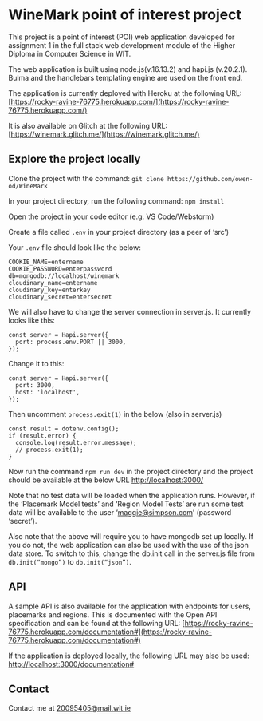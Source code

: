 # WineMark point of interest project 
This project is a point of interest (POI) web application developed for assignment 1 in the full stack web development module of the Higher Diploma in Computer Science in WIT. 

The web application is built using node.js(v.16.13.2) and hapi.js (v.20.2.1). Bulma and the handlebars templating engine are used on the front end. 

The application is currently deployed with Heroku at the following URL: [https://rocky-ravine-76775.herokuapp.com/](https://rocky-ravine-76775.herokuapp.com/)

It is also available on Glitch at the following URL: [https://winemark.glitch.me/](https://winemark.glitch.me/) 

## Explore the project locally
Clone the project with the command: `git clone https://github.com/owen-od/WineMark`

In your project directory, run the following command: `npm install`

Open the project in your code editor (e.g. VS Code/Webstorm)

Create a file called `.env` in your project directory (as a peer of ‘src’)

Your `.env` file should look like the below:

```
COOKIE_NAME=entername
COOKIE_PASSWORD=enterpassword
db=mongodb://localhost/winemark
cloudinary_name=entername
cloudinary_key=enterkey
cloudinary_secret=entersecret

```
We will also have to change the server connection in server.js. It currently looks like this:

```
const server = Hapi.server({
  port: process.env.PORT || 3000,
});
```

Change it to this:
```
const server = Hapi.server({
  port: 3000,
  host: 'localhost',
});
```
Then uncomment `process.exit(1)` in the below (also in server.js)
```
const result = dotenv.config();
if (result.error) {
  console.log(result.error.message);
  // process.exit(1);
}
```

Now run the command `npm run dev` in the project directory and the project should be available at the below URL [http://localhost:3000/](http://localhost:3000/)

Note that no test data will be loaded when the application runs. However, if the ‘Placemark Model tests’ and ‘Region Model Tests’ are run some test data will be available to the user ‘maggie@simpson.com’ (password ‘secret’).

Also note that the above will require you to have mongodb set up locally. If you do not, the web application can also be used with the use of the json data store. To switch to this, change the db.init call in the server.js file from `db.init(“mongo”)` to `db.init(“json”)`. 

## API
A sample API is also available for the application with endpoints for users, placemarks and regions.  This is documented with the Open API specification and can be found at the following URL: [https://rocky-ravine-76775.herokuapp.com/documentation#](https://rocky-ravine-76775.herokuapp.com/documentation#)

If the application is deployed locally, the following URL may also be used: [http://localhost:3000/documentation#](http://localhost:3000/documentation#)

## Contact
Contact me at 20095405@mail.wit.ie

